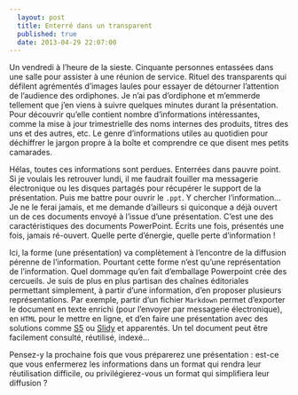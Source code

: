 ```yaml
---
  layout: post
  title: Enterré dans un transparent
  published: true
  date: 2013-04-29 22:07:00
---
```


Un vendredi à l’heure de la sieste. Cinquante personnes entassées dans une salle pour assister à une réunion de service. Rituel des transparents qui défilent agrémentés d’images laules pour essayer de détourner l’attention de l’audience des ordiphones. Je n’ai pas d’ordiphone et m’emmerde tellement que j’en viens à suivre quelques minutes durant la présentation. Pour découvrir qu’elle contient nombre d’informations intéressantes, comme la mise à jour trimestrielle des noms internes des produits, titres des uns et des autres, etc. Le genre d’informations utiles au quotidien pour déchiffrer le jargon propre à la boîte et comprendre ce que disent mes petits camarades.

Hélas, toutes ces informations sont perdues. Enterrées dans pauvre point. Si je voulais les retrouver lundi, il me faudrait fouiller ma messagerie électronique ou les disques partagés pour récupérer le support de la présentation. Puis me battre pour ouvrir le `.ppt`. Y chercher l’information… Je ne le ferai jamais, et me demande d’ailleurs si quiconque a déjà ouvert un de ces documents envoyé à l’issue d’une présentation. C’est une des caractéristiques des documents PowerPoint. Écrits une fois, présentés une fois, jamais ré-ouvert. Quelle perte d’énergie, quelle perte d’information !

Ici, la forme (une présentation) va complètement à l’encontre de la diffusion pérenne de l’information. Pourtant cette forme n’est qu’une représentation de l’information. Quel dommage qu’en fait d’emballage Powerpoint crée des cercueils. Je suis de plus en plus partisan des chaînes éditoriales permettant simplement, à partir d’une information, d’en proposer plusieurs représentations. Par exemple, partir d’un fichier `Markdown` permet d’exporter le document en texte enrichi (pour l’envoyer par messagerie électronique), en `HTML` pour le mettre en ligne, et d’en faire une présentation avec des solutions comme [S5](http://meyerweb.com/eric/tools/s5/) ou [Slidy](http://www.w3.org/Talks/Tools/Slidy2/#%281%29) et apparentés. Un tel document peut être facilement consulté, réutilisé, indexé…

Pensez-y la prochaine fois que vous préparerez une présentation : est-ce que vous enfermerez les informations dans un format qui rendra leur réutilisation difficile, ou privilégierez-vous un format qui simplifiera leur diffusion ?
